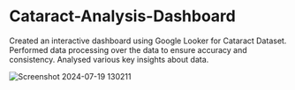 # Cataract-Analysis-Dashboard
Created an interactive dashboard using Google Looker for Cataract Dataset. Performed data processing over the data to ensure  accuracy and consistency.  Analysed various key insights about data.

![Screenshot 2024-07-19 130211](https://github.com/user-attachments/assets/220cde1b-e68b-4bfb-88a1-7c06af61bd87)
